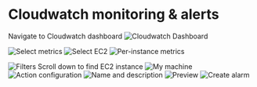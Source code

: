 # Cloudwatch monitoring & alerts

Navigate to Cloudwatch dashboard
![Cloudwatch Dashboard](https://i.imgur.com/uosNWhm.png)

![Select metrics](https://i.imgur.com/J1V0yzI.png)
![Select EC2](https://i.imgur.com/fvvZyys.png)
![Per-instance metrics](https://i.imgur.com/GzJxkYX.png)

![Filters](https://i.imgur.com/8nPOD0b.png)
Scroll down to find EC2 instance
![My machine](https://i.imgur.com/OJ4822j.png)
![Action configuration](https://i.imgur.com/w82SjV1.png)
![Name and description](https://i.imgur.com/5GDTFUr.png)
![Preview](https://i.imgur.com/bm8zoGJ.png)
![Create alarm](https://i.imgur.com/LJBTjts.png)